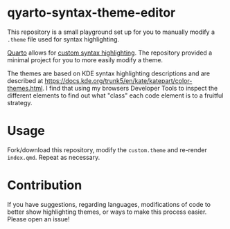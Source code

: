 
# qyarto-syntax-theme-editor

<!-- badges: start -->
<!-- badges: end -->

This repository is a small playground set up for you to manually modify a `.theme` file used for syntax highlighting.

[Quarto](https://quarto.org/) allows for [custom syntax highlighting](https://quarto.org/docs/output-formats/html-code.html#custom-highlighting). The repository provided a minimal project for you to more easily modify a theme.

The themes are based on KDE syntax highlighting descriptions and are described at <https://docs.kde.org/trunk5/en/kate/katepart/color-themes.html>. I find that using my browsers Developer Tools to inspect the different elements to find out what "class" each code element is to a fruitful strategy.

# Usage

Fork/download this repository, modify the `custom.theme` and re-render `index.qmd`. Repeat as necessary.

# Contribution

If you have suggestions, regarding languages, modifications of code to better show highlighting themes, or ways to make this process easier. Please open an issue!
